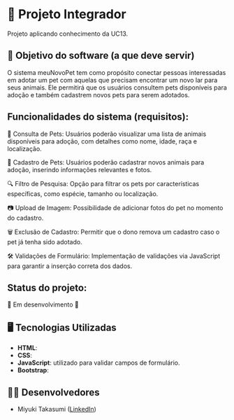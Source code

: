 # 🚀 Projeto Integrador
Projeto aplicando conhecimento da UC13.

## 📝 Objetivo do software (a que deve servir)
O sistema meuNovoPet tem como propósito conectar pessoas interessadas em adotar um pet com aquelas que precisam encontrar um novo lar para seus animais. Ele permitirá que os usuários consultem pets disponíveis para adoção e também cadastrem novos pets para serem adotados.

## Funcionalidades do sistema (requisitos):

📌 Consulta de Pets: Usuários poderão visualizar uma lista de animais disponíveis para adoção, com detalhes como nome, idade, raça e localização.

📝 Cadastro de Pets: Usuários poderão cadastrar novos animais para adoção, inserindo informações relevantes e fotos.

🔍 Filtro de Pesquisa: Opção para filtrar os pets por características específicas, como espécie, tamanho ou localização.

📷 Upload de Imagem: Possibilidade de adicionar fotos do pet no momento do cadastro.

🗑️ Exclusão de Cadastro: Permitir que o dono remova um cadastro caso o pet já tenha sido adotado.

🛠️ Validações de Formulário: Implementação de validações via JavaScript para garantir a inserção correta dos dados.


##  Status do projeto:
🚧 Em desenvolvimento 🚧

## 🖥️ Tecnologias Utilizadas
- **HTML**:
- **CSS**:
- **JavaScript**: utilizado para validar campos de formulário.
- **Bootstrap**:
  
## 🧑‍💻 Desenvolvedores
- Miyuki Takasumi ([LinkedIn](https://www.linkedin.com/in/miyuki-takasumi-a5270b356/))

